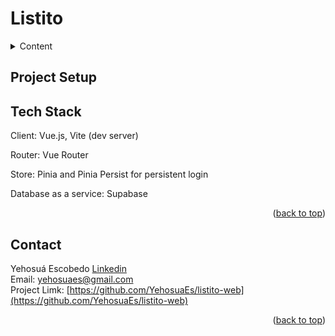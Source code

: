 <div id="top"></div>

# Listito

<!-- TABLE OF CONTENTS -->
<details>
  <summary>Content</summary>
  <p></p>
  <ul>
    <li>
      <p></p>
   </li>
    <li>
      <p></p>
   </li>
    <li>
      <p></p>
   </li>
    <li>
      <p></p>
   </li>
    <li>
      <p></p>
   </li>
    <li>
      <p></p>
   </li>
    <li>
      <p></p>
   </li>
  </ul>
</details>


## Project Setup

## Tech Stack

<p>Client: Vue.js, Vite (dev server)</p>
<p>Router: Vue Router</p>
<p>Store: Pinia and Pinia Persist for persistent login</p>
<p>Database as a service: Supabase</p>

<p align="right">(<a href="#top">back to top</a>)</p>

## Contact

Yehosuá Escobedo [Linkedin](https://www.linkedin.com/in/yehosua-escobedo/)  
Email: yehosuaes@gmail.com
</br>
Project Limk: [https://github.com/YehosuaEs/listito-web](https://github.com/YehosuaEs/listito-web)

<p align="right">(<a href="#top">back to top</a>)</p>
